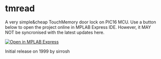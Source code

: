 # tmread
A very simple&amp;cheap TouchMemory door lock on PIC16 MCU.
Use a button below to open the project online in MPLAB Express IDE. However, it MAY NOT be syncronised with the latest updates here.

<a href="https://mplabxpress.microchip.com/mplabcloud/ide/import/ccfbf95a-25d6-4e9f-bbe2-0a459a2780c0?code=3ec34504b216d60ab7dde55dd0817e5b4b04c273" target="_blank">
<img src="http://static.transim.com/customers/microchip/images/openmplab.png" alt="Open in MPLAB Express"/></a>

Initial release on 1999 by sirrosh
